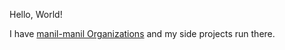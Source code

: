Hello, World!

I have [manil-manil Organizations](https://github.com/manil-manil) and my side projects run there.
